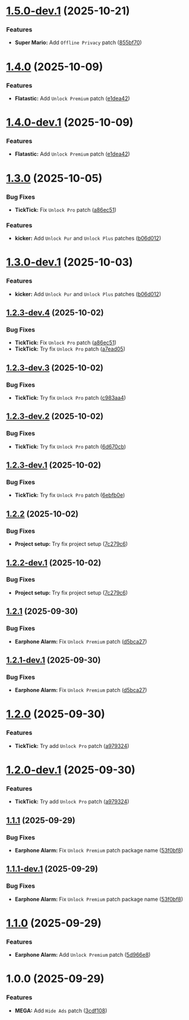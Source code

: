 # [1.5.0-dev.1](https://github.com/Tosox/revanced-patches/compare/v1.4.0...v1.5.0-dev.1) (2025-10-21)


### Features

* **Super Mario:** Add `Offline Privacy` patch ([855bf70](https://github.com/Tosox/revanced-patches/commit/855bf70412d9fcf3e785b4ce99e100dec9123bad))

# [1.4.0](https://github.com/Tosox/revanced-patches/compare/v1.3.0...v1.4.0) (2025-10-09)


### Features

* **Flatastic:** Add `Unlock Premium` patch ([e1dea42](https://github.com/Tosox/revanced-patches/commit/e1dea4259e7b185f31bf08a0aaf2df51857f7156))

# [1.4.0-dev.1](https://github.com/Tosox/revanced-patches/compare/v1.3.0...v1.4.0-dev.1) (2025-10-09)


### Features

* **Flatastic:** Add `Unlock Premium` patch ([e1dea42](https://github.com/Tosox/revanced-patches/commit/e1dea4259e7b185f31bf08a0aaf2df51857f7156))

# [1.3.0](https://github.com/Tosox/revanced-patches/compare/v1.2.2...v1.3.0) (2025-10-05)


### Bug Fixes

* **TickTick:** Fix `Unlock Pro` patch ([a86ec51](https://github.com/Tosox/revanced-patches/commit/a86ec51ddbdf6ec0cead190f80528ecece978c75))


### Features

* **kicker:** Add `Unlock Pur` and `Unlock Plus` patches ([b06d012](https://github.com/Tosox/revanced-patches/commit/b06d012292da9875aa4ee39e9c360e059d19c04e))

# [1.3.0-dev.1](https://github.com/Tosox/revanced-patches/compare/v1.2.3-dev.4...v1.3.0-dev.1) (2025-10-03)


### Features

* **kicker:** Add `Unlock Pur` and `Unlock Plus` patches ([b06d012](https://github.com/Tosox/revanced-patches/commit/b06d012292da9875aa4ee39e9c360e059d19c04e))

## [1.2.3-dev.4](https://github.com/Tosox/revanced-patches/compare/v1.2.3-dev.3...v1.2.3-dev.4) (2025-10-02)


### Bug Fixes

* **TickTick:** Fix `Unlock Pro` patch ([a86ec51](https://github.com/Tosox/revanced-patches/commit/a86ec51ddbdf6ec0cead190f80528ecece978c75))
* **TickTick:** Try fix `Unlock Pro` patch ([a7ead05](https://github.com/Tosox/revanced-patches/commit/a7ead052f01d5f85db9efeafb4a1888b1853a7b0))

## [1.2.3-dev.3](https://github.com/Tosox/revanced-patches/compare/v1.2.3-dev.2...v1.2.3-dev.3) (2025-10-02)


### Bug Fixes

* **TickTick:** Try fix `Unlock Pro` patch ([c983aa4](https://github.com/Tosox/revanced-patches/commit/c983aa456e95cce32fc974ceba4122f2f24f45a2))

## [1.2.3-dev.2](https://github.com/Tosox/revanced-patches/compare/v1.2.3-dev.1...v1.2.3-dev.2) (2025-10-02)


### Bug Fixes

* **TickTick:** Try fix `Unlock Pro` patch ([6d670cb](https://github.com/Tosox/revanced-patches/commit/6d670cba4a9b34179d513458792abfed6c754aec))

## [1.2.3-dev.1](https://github.com/Tosox/revanced-patches/compare/v1.2.2...v1.2.3-dev.1) (2025-10-02)


### Bug Fixes

* **TickTick:** Try fix `Unlock Pro` patch ([6ebfb0e](https://github.com/Tosox/revanced-patches/commit/6ebfb0e378cd5b2cc22d3914ebc0a5edbb0df6cb))

## [1.2.2](https://github.com/Tosox/revanced-patches/compare/v1.2.1...v1.2.2) (2025-10-02)


### Bug Fixes

* **Project setup:** Try fix project setup ([7c279c6](https://github.com/Tosox/revanced-patches/commit/7c279c6a296a75299f39066308804429d5516ec3))

## [1.2.2-dev.1](https://github.com/Tosox/revanced-patches/compare/v1.2.1...v1.2.2-dev.1) (2025-10-02)


### Bug Fixes

* **Project setup:** Try fix project setup ([7c279c6](https://github.com/Tosox/revanced-patches/commit/7c279c6a296a75299f39066308804429d5516ec3))

## [1.2.1](https://github.com/Tosox/revanced-patches/compare/v1.2.0...v1.2.1) (2025-09-30)


### Bug Fixes

* **Earphone Alarm:** Fix `Unlock Premium` patch ([d5bca27](https://github.com/Tosox/revanced-patches/commit/d5bca272976504a869565326595babce2ba176bc))

## [1.2.1-dev.1](https://github.com/Tosox/revanced-patches/compare/v1.2.0...v1.2.1-dev.1) (2025-09-30)


### Bug Fixes

* **Earphone Alarm:** Fix `Unlock Premium` patch ([d5bca27](https://github.com/Tosox/revanced-patches/commit/d5bca272976504a869565326595babce2ba176bc))

# [1.2.0](https://github.com/Tosox/revanced-patches/compare/v1.1.1...v1.2.0) (2025-09-30)


### Features

* **TickTick:** Try add `Unlock Pro` patch ([a979324](https://github.com/Tosox/revanced-patches/commit/a979324cd968813fc2d1424f661baed8eb024289))

# [1.2.0-dev.1](https://github.com/Tosox/revanced-patches/compare/v1.1.1...v1.2.0-dev.1) (2025-09-30)


### Features

* **TickTick:** Try add `Unlock Pro` patch ([a979324](https://github.com/Tosox/revanced-patches/commit/a979324cd968813fc2d1424f661baed8eb024289))

## [1.1.1](https://github.com/Tosox/revanced-patches/compare/v1.1.0...v1.1.1) (2025-09-29)


### Bug Fixes

* **Earphone Alarm:** Fix `Unlock Premium` patch package name ([53f0bf8](https://github.com/Tosox/revanced-patches/commit/53f0bf82b9629b2f447be7a553f7574769b47048))

## [1.1.1-dev.1](https://github.com/Tosox/revanced-patches/compare/v1.1.0...v1.1.1-dev.1) (2025-09-29)


### Bug Fixes

* **Earphone Alarm:** Fix `Unlock Premium` patch package name ([53f0bf8](https://github.com/Tosox/revanced-patches/commit/53f0bf82b9629b2f447be7a553f7574769b47048))

# [1.1.0](https://github.com/Tosox/revanced-patches/compare/v1.0.0...v1.1.0) (2025-09-29)


### Features

* **Earphone Alarm:** Add `Unlock Premium` patch ([5d966e8](https://github.com/Tosox/revanced-patches/commit/5d966e8ea0db3776df4a490fc8d8e9a7cc09ba08))

# 1.0.0 (2025-09-29)


### Features

* **MEGA:** Add `Hide Ads` patch ([3cdf108](https://github.com/Tosox/revanced-patches/commit/3cdf1083d7e727c2ac105efe107e9ed46016b82b))
